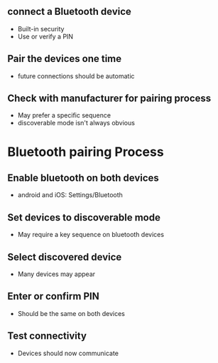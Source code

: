 ## connect a Bluetooth device
- Built-in security
- Use or verify a PIN
## Pair the devices one time
- future connections should be automatic
## Check with manufacturer for pairing process
- May prefer a specific sequence
- discoverable mode isn't always obvious

# Bluetooth pairing Process
## Enable bluetooth on both devices
- android and iOS: Settings/Bluetooth
## Set devices to discoverable mode
- May require a key sequence on bluetooth devices
## Select discovered device
- Many devices may appear
## Enter or confirm PIN
- Should be the same on both devices
## Test connectivity
- Devices should now communicate